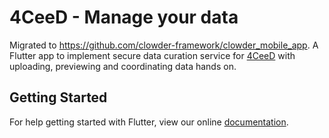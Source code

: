 # 4CeeD - Manage your data

Migrated to https://github.com/clowder-framework/clowder_mobile_app. A Flutter app to implement secure data curation service for [4CeeD](https://4ceed.github.io) with uploading, previewing and coordinating data hands on. 

## Getting Started

For help getting started with Flutter, view our online
[documentation](https://flutter.io/).
